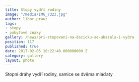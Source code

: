 ```yaml
---
title: Stopy vydří rodiny
image: "/media/IMG_7323.jpg"
author: libor-prauz
tags:
- stopy
- pobytové znaky
gallery: /news/pri-stopovani-na-dacicku-se-ukazala-i-vydra
position: 117
published: true
date: 2017-02-05 10:22:40.000000000 Z
category: gallery
layout: photo
---
```

Stopní dráhy vydří rodiny, samice se dvěma mláďaty
